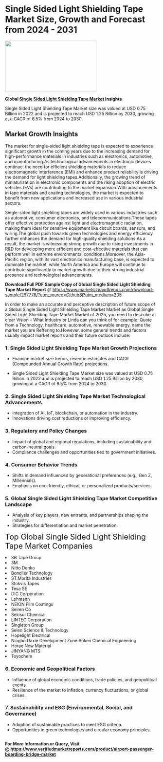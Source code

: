 <H1>Single Sided Light Shielding Tape Market Size, Growth and Forecast from 2024 - 2031</H1><img class="aligncenter size-medium wp-image-584254" src="https://thirdeyenews.in/wp-content/uploads/2024/09/Global-Market-Research-300x168.jpeg" alt="" width="300" height="168" /><p><strong>Global&nbsp;<a href="https://www.marketsizeandtrends.com/download-sample/297778/?utm_source=Github8j?utm_medium=205">Single Sided Light Shielding Tape Market</a> Insights</strong></p><p>Single Sided Light Shielding Tape Market size was valued at USD 0.75 Billion in 2022 and is projected to reach USD 1.25 Billion by 2030, growing at a CAGR of 6.5% from 2024 to 2030.</p><p><h2>Market Growth Insights</h2> <p>The market for single-sided light shielding tape is expected to experience significant growth in the coming years due to the increasing demand for high-performance materials in industries such as electronics, automotive, and manufacturing.As technological advancements in electronic devices continue, the need for efficient shielding materials to reduce electromagnetic interference (EMI) and enhance product reliability is driving the demand for light shielding tapes.Additionally, the growing trend of miniaturization in electronic components and the rising adoption of electric vehicles (EVs) are contributing to the market expansion.With advancements in tape materials and coating technologies, the market is expected to benefit from new applications and increased use in various industrial sectors.</p> <p>Single-sided light shielding tapes are widely used in various industries such as automotive, consumer electronics, and telecommunications.These tapes offer effective protection against light and electromagnetic radiation, making them ideal for sensitive equipment like circuit boards, sensors, and wiring.The global push towards green technologies and energy efficiency further enhances the demand for high-quality shielding solutions.As a result, the market is witnessing strong growth due to rising investments in R&D for developing more efficient and cost-effective materials that can perform well in extreme environmental conditions.Moreover, the Asia-Pacific region, with its vast electronics manufacturing base, is expected to dominate the market, while North America and Europe will continue to contribute significantly to market growth due to their strong industrial presence and technological advancements.</p> <p><span class=""><strong>Download Full PDF Sample Copy of Global Single Sided Light Shielding Tape Market Report</strong> @ <a href="https://www.marketsizeandtrends.com/download-sample/297778/?utm_source=Github8j?utm_medium=205" target="_blank">https://www.marketsizeandtrends.com/download-sample/297778/?utm_source=Github8j?utm_medium=205</a></span></p><p>In order to make an accurate and perceptive description of future scope of a Global&nbsp;Single Sided Light Shielding Tape Market Market as Global&nbsp;Single Sided Light Shielding Tape Market Market of 2025, you need to describe a clear Vision &ndash; What Industry or Linda can you think of for example: Quote from a Technology, healthcare, automotive, renewable energy, name the market you are Reffering to.However, some general trends and factors usually impact market reports and their future outlook include:</p><h3>1.&nbsp;<strong>Single Sided Light Shielding Tape Market Growth Projections</strong></h3><ul><li>Examine market size trends, revenue estimates and CAGR (Compounded Annual Growth Rate) projections.</li><li><p>Single Sided Light Shielding Tape Market size was valued at USD 0.75 Billion in 2022 and is projected to reach USD 1.25 Billion by 2030, growing at a CAGR of 6.5% from 2024 to 2030.</p></li></ul><h3>2.&nbsp;<strong>Single Sided Light Shielding Tape Market Technological Advancements</strong></h3><ul><li>Integration of AI, IoT, blockchain, or automation in the industry.</li><li>Innovations driving cost reductions or improving efficiency.</li></ul><h3>3.&nbsp;<strong>Regulatory and Policy Changes</strong></h3><ul><li>Impact of global and regional regulations, including sustainability and carbon-neutral goals.</li><li>Compliance challenges and opportunities tied to government initiatives.</li></ul><h3>4.&nbsp;<strong>Consumer Behavior Trends</strong></h3><ul><li>Shifts in demand influenced by generational preferences (e.g., Gen Z, Millennials).</li><li>Emphasis on eco-friendly, ethical, or personalized products/services.</li></ul><h3>5.&nbsp;<strong>Global Single Sided Light Shielding Tape Market Competitive Landscape</strong></h3><ul><li>Analysis of key players, new entrants, and partnerships shaping the industry.</li><li>Strategies for differentiation and market penetration.</li></ul><p data-pm-slice="1 1 []"><span style="color: inherit; font-family: inherit; font-size: 25px;">Top Global Single Sided Light Shielding Tape Market Companies</span></p><div class="" data-test-id=""><p><li>SB Tape Group</li><li> 3M</li><li> Nitto Denko</li><li> Bondller Technology</li><li> ST.Morita Industries</li><li> Stokvis Tapes</li><li> Tesa SE</li><li> DIC Corporation</li><li> Lohmann</li><li> NEION Film Coatings</li><li> Seiren Co</li><li> Sekisui Chemical</li><li> LINTEC Corporation</li><li> Singleton Group</li><li> Selen Science & Technology</li><li> Hopelight Electrical</li><li> Ningbo Daxie Development Zone Soken Chemical Engineering</li><li> Horae New Material</li><li> JINYANG MTS</li><li> Toyochem</li></p></div><h3>6.&nbsp;<strong>Economic and Geopolitical Factors</strong></h3><ul><li>Influence of global economic conditions, trade policies, and geopolitical events.</li><li>Resilience of the market to inflation, currency fluctuations, or global crises.</li></ul><h3>7.&nbsp;<strong>Sustainability and ESG (Environmental, Social, and Governance)</strong></h3><ul><li>Adoption of sustainable practices to meet ESG criteria.</li><li>Opportunities in green technologies and circular economy principles.</li></ul><h2><strong style="font-size: 14px;">For More Information or Query, Visit @&nbsp;</strong><a style="background-color: #ffffff; font-size: 14px;" href="https://www.marketsizeandtrends.com/report/single-sided-light-shielding-tape-market/" target="_blank">https://www.verifiedmarketreports.com/product/airport-passenger-boarding-bridge-market</a></h2>